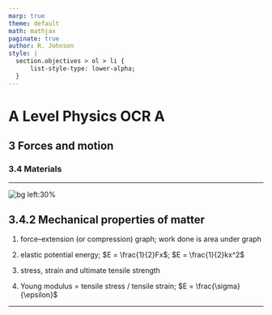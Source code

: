 ```yaml
---
marp: true
theme: default
math: mathjax
paginate: true
author: R. Johnson
style: |
  section.objectives > ol > li {
      list-style-type: lower-alpha;
  }
---
```


# A Level Physics OCR A
## 3 Forces and motion
### 3.4 Materials

---

<!-- _class: objectives -->

![bg left:30%](https://images.unsplash.com/photo-1492962827063-e5ea0d8c01f5?ixlib=rb-4.0.3&ixid=MnwxMjA3fDB8MHxwaG90by1wYWdlfHx8fGVufDB8fHx8&auto=format&fit=crop&w=2121&q=80)
## 3.4.2 Mechanical properties of matter


1. force–extension (or compression) graph; work done is area under graph

2. elastic potential energy; $E = \frac{1}{2}Fx$; $E = \frac{1}{2}kx^2$

3. stress, strain and ultimate tensile strength

4. Young modulus = tensile stress / tensile strain; $E = \frac{\sigma}{\epsilon}$



---